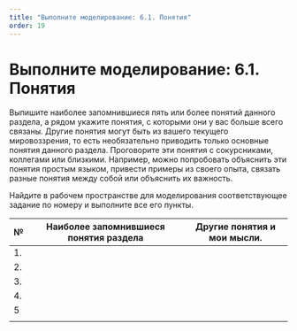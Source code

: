 ```yaml
---
title: "Выполните моделирование: 6.1. Понятия"
order: 19
---
```


# Выполните моделирование: 6.1. Понятия



Выпишите наиболее запомнившиеся пять или более понятий данного раздела, а рядом укажите понятия, с которыми они у вас больше всего связаны. Другие понятия могут быть из вашего текущего мировоззрения, то есть необязательно приводить только основные понятия данного раздела. Проговорите эти понятия с сокурсниками, коллегами или близкими. Например, можно попробовать объяснить эти понятия простым языком, привести примеры из своего опыта, связать разные понятия между собой или объяснить их важность.

Найдите в рабочем пространстве для моделирования соответствующее задание по номеру и выполните все его пункты.

| № | Наиболее запомнившиеся понятия раздела | Другие понятия и мои мысли. |
| --- | --- | --- |
| 1. |  |  |
| 2. |  |  |
| 3. |  |  |
| 4. |  |  |
| 5 |  |  |
|  |  |  |

